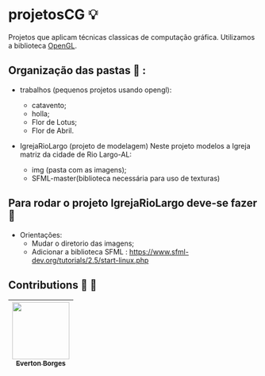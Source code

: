 # projetosCG :bulb:

Projetos que aplicam técnicas classicas de computação gráfica. Utilizamos a biblioteca [OpenGL](https://www.opengl.org/).


## Organização das pastas :file_folder: :
 - trabalhos (pequenos projetos usando opengl):        
    - catavento;    
    - holla;    
    - Flor de Lotus;    
    - Flor de Abril.     
    
 - IgrejaRioLargo (projeto de modelagem) Neste projeto modelos a Igreja matriz da cidade de Rio Largo-AL: 
     - img (pasta com as imagens);
     - SFML-master(biblioteca necessária para uso de texturas)
   
## Para rodar o projeto IgrejaRioLargo deve-se fazer :hammer:

 - Orientações:
    - Mudar o diretorio das imagens;
    - Adicionar a biblioteca SFML : https://www.sfml-dev.org/tutorials/2.5/start-linux.php
   
## Contributions :two_men_holding_hands: :two_women_holding_hands:

[<img src="https://avatars0.githubusercontent.com/u/22007545?s=400&v=4" width=115 > <br> <sub> Everton Borges </sub>](hhttps://github.com/everttonbs) |
| :---: |
   
   

